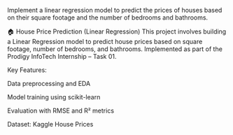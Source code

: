  Implement a linear regression model to predict the prices of houses based on their square footage and the number of bedrooms and bathrooms.

🏠 House Price Prediction (Linear Regression) This project involves building a Linear Regression model to predict house prices based on square footage, number of bedrooms, and bathrooms. Implemented as part of the Prodigy InfoTech Internship – Task 01.

Key Features:

Data preprocessing and EDA

Model training using scikit-learn

Evaluation with RMSE and R² metrics

Dataset: Kaggle House Prices
